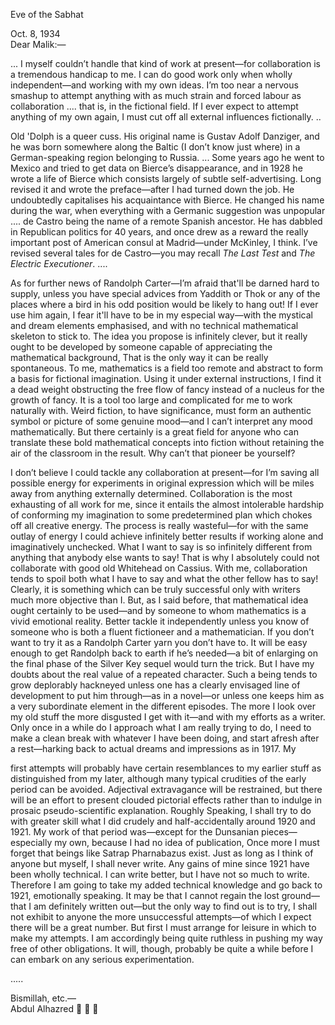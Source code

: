 
Eve of the Sabhat

Oct. 8, 1934  
Dear Malik:—

... I myself couldn’t handle that kind of work at present—for collaboration is a tremendous handicap to me. I can do good work only when wholly independent—and working with my own ideas. I’m too near a nervous smashup to attempt anything with as much strain and forced labour as collaboration .... that is, in the fictional field. If I ever expect to attempt anything of my own again, I must cut off all external influences fictionally. ..

Old 'Dolph is a queer cuss. His original name is Gustav Adolf Danziger, and he was born somewhere along the Baltic (I don’t know just where) in a German-speaking region belonging to Russia. ... Some years ago he went to Mexico and tried to get data on Bierce’s disappearance, and in 1928 he wrote a life of Bierce which consists largely of subtle self-advertising. Long revised it and wrote the preface—after I had turned down the job. He undoubtedly capitalises his acquaintance with Bierce. He changed his name during the war, when everything with a Germanic suggestion was unpopular .... de Castro being the name of a remote Spanish ancestor. He has dabbled in Republican politics for 40 years, and once drew as a reward the really important post of American consul at Madrid—under McKinley, I think. I’ve revised several tales for de Castro—you may recall *The Last Test* and *The Electric Executioner*. ....

As for further news of Randolph Carter—I’m afraid that'll be darned hard to supply, unless you have special advices from Yaddith or Thok or any of the places where a bird in his odd position would be likely to hang out! If I ever use him again, I fear it'll have to be in my especial way—with the mystical and dream elements emphasised, and with no technical mathematical skeleton to stick to. The idea you propose is infinitely clever, but it really ought to be developed by someone capable of appreciating the mathematical background, That is the only way it can be really spontaneous. To me, mathematics is a field too remote and abstract to form a basis for fictional imagination. Using it under external instructions, I find it a dead weight obstructing the free flow of fancy instead of a nucleus for the growth of fancy. It is a tool too large and complicated for me to work naturally with. Weird fiction, to have significance, must form an authentic symbol or picture of some genuine mood—and I can’t interpret any mood mathematically. But there certainly is a great field for anyone who can translate these bold mathematical concepts into fiction without retaining the air of the classroom in the result. Why can’t that pioneer be yourself?

I don’t believe I could tackle any collaboration at present—for I’m saving all possible energy for experiments in original expression which will be miles away from anything externally determined. Collaboration is the most exhausting of all work for me, since it entails the almost intolerable hardship of conforming my imagination to some predetermined plan which chokes off all creative energy. The process is really wasteful—for with the same outlay of energy I could achieve infinitely better results if working alone and imaginatively unchecked. What I want to say is so infinitely different from anything that anybody else wants to say! That is why I absolutely could not collaborate with good old Whitehead on Cassius. With me, collaboration tends to spoil both what I have to say and what the other fellow has to say! Clearly, it is something which can be truly successful only with writers much more objective than I. But, as I said before, that mathematical idea ought certainly to be used—and by someone to whom mathematics is a vivid emotional reality. Better tackle it independently unless you know of someone who is both a fluent fictioneer and a mathematician. If you don’t want to try it as a Randolph Carter yarn you don’t have to. It will be easy enough to get Randolph back to earth if he’s needed—a bit of enlarging on the final phase of the Silver Key sequel would turn the trick. But I have my doubts about the real value of a repeated character. Such a being tends to grow deplorably hackneyed unless one has a clearly envisaged line of development to put him through—as in a novel—or unless one keeps him as a very subordinate element in the different episodes. The more I look over my old stuff the more disgusted I get with it—and with my efforts as a writer. Only once in a while do I approach what I am really trying to do, I need to make a clean break with whatever I have been doing, and start afresh after a rest—harking back to actual dreams and impressions as in 1917. My

first attempts will probably have certain resemblances to my earlier stuff as distinguished from my later, although many typical crudities of the early period can be avoided. Adjectival extravagance will be restrained, but there will be an effort to present clouded pictorial effects rather than to indulge in prosaic pseudo-scientific explanation. Roughly Speaking, I shall try to do with greater skill what I did crudely and half-accidentally around 1920 and 1921. My work of that period was—except for the Dunsanian pieces—especially my own, because I had no idea of publication, Once more I must forget that beings like Satrap Pharnabazus exist. Just as long as I think of anyone but myself, I shall never write. Any gains of mine since 1921 have been wholly technical. I can write better, but I have not so much to write. Therefore I am going to take my added technical knowledge and go back to 1921, emotionally speaking. It may be that I cannot regain the lost ground—that I am definitely written out—but the only way to find out is to try, I shall not exhibit to anyone the more unsuccessful attempts—of which I expect there will be a great number. But first I must arrange for leisure in which to make my attempts. I am accordingly being quite ruthless in pushing my way free of other obligations. It will, though, probably be quite a while before I can embark on any serious experimentation.

.....

Bismillah, etc.—  
Abdul Alhazred




